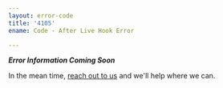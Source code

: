 ```yaml
---
layout: error-code
title: '4105'
ename: Code - After Live Hook Error

---
```


***Error Information Coming Soon***

In the mean time, [reach out to us](mailto:help@nanobox.io) and we'll help where we can.

